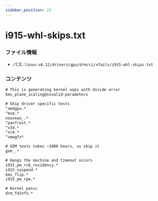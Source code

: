 ```yaml
---
sidebar_position: 23
---
```

# i915-whl-skips.txt

### ファイル情報

- パス: `linux-v6.12/drivers/gpu/drm/ci/xfails/i915-whl-skips.txt`

### コンテンツ

```txt
# This is generating kernel oops with divide error
kms_plane_scaling@invalid-parameters

# Skip driver specific tests
^amdgpu.*
^msm.*
nouveau_.*
^panfrost.*
^v3d.*
^vc4.*
^vmwgfx*

# GEM tests takes ~1000 hours, so skip it
gem_.*

# Hangs the machine and timeout occurs
i915_pm_rc6_residency.*
i915_suspend.*
kms_flip.*
i915_pm_rpm.*

# Kernel panic
drm_fdinfo.*

```
